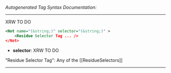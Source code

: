 _Autogenerated Tag Syntax Documentation:_

---
XRW TO DO

```xml
<Not name="(&string;)" selector="(&string;)" >
    <Residue Selector Tag ... />
</Not>
```

-   **selector**: XRW TO DO


"Residue Selector Tag": Any of the [[ResidueSelectors]]

---
